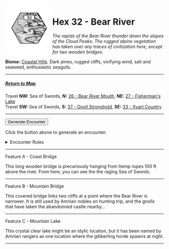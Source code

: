 
<img align="left" width=150px src="/images/Hexes/hex32.png">
<h1>Hex 32 - Bear River</h1>

*The rapids of the Bear River thunder down the slopes of the Cloud Peaks. The rugged alpine vegetation has taken over any traces of civilization here, except for two wooden bridges.*

**Biome:** <u>Coastal Hills</u>. Dark pines, rugged cliffs, vivifying wind, salt and seaweed, enthusiastic seagulls.

---

##### [Return to Map](https://saltygoo.github.io/2024/12/31/BGHex/)
Travel **NW:** Sea of Swords, **N:** [26 - Bear River Mouth](/pages/BaldurHex/26-BearMouth), **NE:** [27 - Fisherman's Lake](/pages/BaldurHex/27-Lake)<br>
Travel **SW:** Sea of Swords, **S:** [37 - Gnoll Stronghold](/pages/BaldurHex/37-Gnoll), **SE:** [33 - Xvart Country](/pages/BaldurHex/33-Xvart)

 ---
 
<button id="generateText" >Generate Encounter</button> <br>

<span class="grey" id="result" style="height: 75px;"> Click the button above to generate an encounter. </span>

<details markdown="1">
<summary>Encounter Rules</summary>
Generate an encounter the first time the party goes to one of this hex's features and every 12 hours. Encounters can happen on the way to the location or at the destination. If an encounter would happen while the party rests, good survival skills while setting up camp make the encounter happen after the full rest is completed. Search the [Baldur's Gate Wiki](https://baldursgate.fandom.com/wiki/Baldur%27s_Gate_Wiki) for informations on named NPC. Do not hesitate to replace any named NPC by one the players have already met from time to time! It makes for a better story.
</details>

 ---

<span class="blacktitle"> Feature A - Coast Bridge</span>

This long wooden bridge is precariously hanging from hemp ropes 100 ft above the river. From here, you can see the the raging Sea of Swords.

---

<span class="blacktitle"> Feature B - Mountain Bridge</span>

This covered bridge links two cliffs at a point where the Bear River is narrower. It is still used by Amnian nobles on hunting trip, and the gnolls that have taken the abandonned castle nearby...

---

<span class="blacktitle"> Feature C - Mountain Lake</span>

This crystal clear lake might be an idylic location, but it has been named by Amnian rangers as one location where the gibberling horde spawns at night.

---

<script>
    const climate1 = "Coast";
    const climate2 = "Mountain";
</script>
<script src="/scripts/BGencounter.js"></script>
